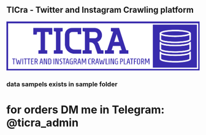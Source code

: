 ## TICra - Twitter and Instagram Crawling platform
![Alt text](ticra_bluebitmap.png?raw=true "logo")

### data sampels exists in sample folder
# for orders DM me in Telegram: @ticra_admin
